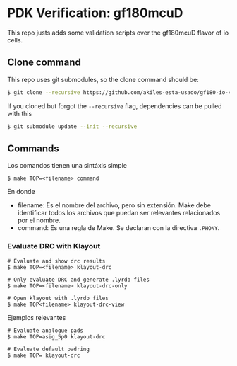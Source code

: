 # PDK Verification: gf180mcuD

This repo justs adds some validation scripts over the gf180mcuD flavor of io cells.

## Clone command

This repo uses git submodules, so the clone command should be:

~~~bash
$ git clone --recursive https://github.com/akiles-esta-usado/gf180-io-verification.git
~~~

If you cloned but forgot the `--recursive` flag, dependencies can be pulled with this

~~~bash
$ git submodule update --init --recursive
~~~


## Commands

Los comandos tienen una sintáxis simple

~~~
$ make TOP=<filename> command
~~~

En donde

- filename: Es el nombre del archivo, pero sin extensión. Make debe identificar todos los archivos que puedan ser relevantes relacionados por el nombre.
- command: Es una regla de Make. Se declaran con la directiva `.PHONY`.

### Evaluate DRC with Klayout

~~~
# Evaluate and show drc results
$ make TOP=<filename> klayout-drc

# Only evaluate DRC and generate .lyrdb files
$ make TOP=<filename> klayout-drc-only

# Open klayout with .lyrdb files
$ make TOP<filename> klayout-drc-view
~~~

Ejemplos relevantes

~~~
# Evaluate analogue pads
$ make TOP=asig_5p0 klayout-drc

# Evaluate default padring
$ make TOP= klayout-drc
~~~


